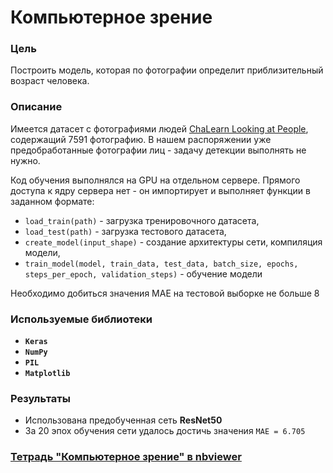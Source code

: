 # Компьютерное зрение

### Цель

Построить модель, которая по фотографии определит приблизительный возраст человека. 

### Описание

Имеется датасет с фотографиями людей [ChaLearn Looking at People](http://chalearnlap.cvc.uab.es/dataset/26/description/), содержащий 7591 фотографию. В нашем распоряжении уже предобработанные фотографии лиц - задачу детекции выполнять не нужно.

Код обучения выполнялся на GPU на отдельном сервере. Прямого доступа к ядру сервера нет - он импортирует и выполняет функции в заданном формате: 

- `load_train(path)` - загрузка тренировочного датасета,
- `load_test(path)` - загрузка тестового датасета,
- `create_model(input_shape)` - создание архитектуры сети, компиляция модели,
- `train_model(model, train_data, test_data, batch_size, epochs, steps_per_epoch, validation_steps)` - обучение модели

Необходимо добиться значения MAE на тестовой выборке не больше 8
  
### Используемые библиотеки
- **`Keras`**
- **`NumPy`**
- **`PIL`**
- **`Matplotlib`**

### Результаты
- Использована предобученная сеть **ResNet50**
- За 20 эпох обучения сети удалось достичь значения `MAE = 6.705`

### [Тетрадь "Компьютерное зрение" в nbviewer](https://nbviewer.org/github/hairymax/Yandex.Practicum.DataScience/blob/main/13%20%D0%9A%D0%BE%D0%BC%D0%BF%D1%8C%D1%8E%D1%82%D0%B5%D1%80%D0%BD%D0%BE%D0%B5%20%D0%B7%D1%80%D0%B5%D0%BD%D0%B8%D0%B5/project13.ipynb)
